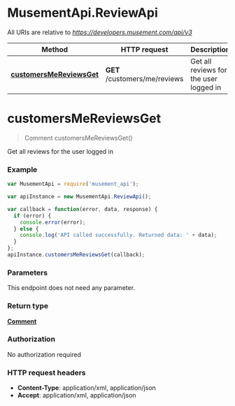 # MusementApi.ReviewApi

All URIs are relative to *https://developers.musement.com/api/v3*

Method | HTTP request | Description
------------- | ------------- | -------------
[**customersMeReviewsGet**](ReviewApi.md#customersMeReviewsGet) | **GET** /customers/me/reviews | Get all reviews for the user logged in


<a name="customersMeReviewsGet"></a>
# **customersMeReviewsGet**
> Comment customersMeReviewsGet()

Get all reviews for the user logged in

### Example
```javascript
var MusementApi = require('musement_api');

var apiInstance = new MusementApi.ReviewApi();

var callback = function(error, data, response) {
  if (error) {
    console.error(error);
  } else {
    console.log('API called successfully. Returned data: ' + data);
  }
};
apiInstance.customersMeReviewsGet(callback);
```

### Parameters
This endpoint does not need any parameter.

### Return type

[**Comment**](Comment.md)

### Authorization

No authorization required

### HTTP request headers

 - **Content-Type**: application/xml, application/json
 - **Accept**: application/xml, application/json

